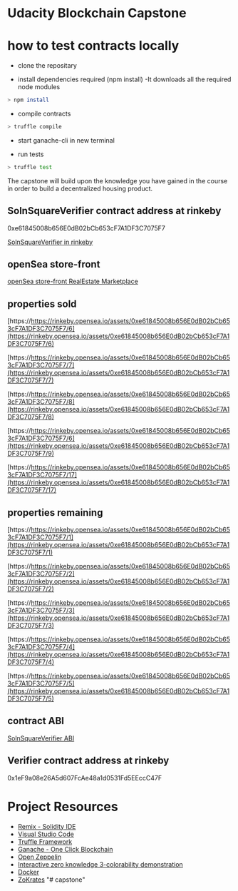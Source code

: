 # Udacity Blockchain Capstone

# how to test contracts locally

- clone the repositary 

- install dependencies required (npm install)
-It downloads all the required node modules

```bash
> npm install
```

- compile contracts

```bash
> truffle compile
```

- start ganache-cli in new terminal

- run tests

```bash
> truffle test
```

The capstone will build upon the knowledge you have gained in the course in order to build a decentralized housing product.
## SolnSquareVerifier contract address at rinkeby
0xe61845008b656E0dB02bCb653cF7A1DF3C7075F7



[SolnSquareVerifier in rinkeby](https://rinkeby.etherscan.io/address/0xe61845008b656E0dB02bCb653cF7A1DF3C7075F7)


## openSea store-front

[openSea store-front RealEstate Marketplace](https://rinkeby.opensea.io/assets/unidentified-contract-v461)

## properties sold

[https://https://rinkeby.opensea.io/assets/0xe61845008b656E0dB02bCb653cF7A1DF3C7075F7/6](https://rinkeby.opensea.io/assets/0xe61845008b656E0dB02bCb653cF7A1DF3C7075F7/6)

[https://https://rinkeby.opensea.io/assets/0xe61845008b656E0dB02bCb653cF7A1DF3C7075F7/7](https://rinkeby.opensea.io/assets/0xe61845008b656E0dB02bCb653cF7A1DF3C7075F7/7)

[https://https://rinkeby.opensea.io/assets/0xe61845008b656E0dB02bCb653cF7A1DF3C7075F7/8](https://rinkeby.opensea.io/assets/0xe61845008b656E0dB02bCb653cF7A1DF3C7075F7/8)

[https://https://rinkeby.opensea.io/assets/0xe61845008b656E0dB02bCb653cF7A1DF3C7075F7/6](https://rinkeby.opensea.io/assets/0xe61845008b656E0dB02bCb653cF7A1DF3C7075F7/9)

[https://https://rinkeby.opensea.io/assets/0xe61845008b656E0dB02bCb653cF7A1DF3C7075F7/17](https://rinkeby.opensea.io/assets/0xe61845008b656E0dB02bCb653cF7A1DF3C7075F7/17)

## properties remaining


[https://https://rinkeby.opensea.io/assets/0xe61845008b656E0dB02bCb653cF7A1DF3C7075F7/1](https://rinkeby.opensea.io/assets/0xe61845008b656E0dB02bCb653cF7A1DF3C7075F7/1)



[https://https://rinkeby.opensea.io/assets/0xe61845008b656E0dB02bCb653cF7A1DF3C7075F7/2](https://rinkeby.opensea.io/assets/0xe61845008b656E0dB02bCb653cF7A1DF3C7075F7/2)

[https://https://rinkeby.opensea.io/assets/0xe61845008b656E0dB02bCb653cF7A1DF3C7075F7/3](https://rinkeby.opensea.io/assets/0xe61845008b656E0dB02bCb653cF7A1DF3C7075F7/3)

[https://https://rinkeby.opensea.io/assets/0xe61845008b656E0dB02bCb653cF7A1DF3C7075F7/4](https://rinkeby.opensea.io/assets/0xe61845008b656E0dB02bCb653cF7A1DF3C7075F7/4)

[https://https://rinkeby.opensea.io/assets/0xe61845008b656E0dB02bCb653cF7A1DF3C7075F7/5](https://rinkeby.opensea.io/assets/0xe61845008b656E0dB02bCb653cF7A1DF3C7075F7/5)


## contract ABI


[SolnSquareVerifier ABI](abi.txt)

## Verifier contract address at rinkeby
0x1eF9a08e26A5d607FcAe48a1d0531Fd5EEccC47F

# Project Resources

* [Remix - Solidity IDE](https://remix.ethereum.org/)
* [Visual Studio Code](https://code.visualstudio.com/)
* [Truffle Framework](https://truffleframework.com/)
* [Ganache - One Click Blockchain](https://truffleframework.com/ganache)
* [Open Zeppelin ](https://openzeppelin.org/)
* [Interactive zero knowledge 3-colorability demonstration](http://web.mit.edu/~ezyang/Public/graph/svg.html)
* [Docker](https://docs.docker.com/install/)
* [ZoKrates](https://github.com/Zokrates/ZoKrates)
"# capstone"
